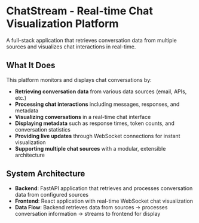# ChatStream - Real-time Chat Visualization Platform

A full-stack application that retrieves conversation data from multiple sources and visualizes chat interactions in real-time.

## What It Does

This platform monitors and displays chat conversations by:

- **Retrieving conversation data** from various data sources (email, APIs, etc.)
- **Processing chat interactions** including messages, responses, and metadata
- **Visualizing conversations** in a real-time chat interface
- **Displaying metadata** such as response times, token counts, and conversation statistics
- **Providing live updates** through WebSocket connections for instant visualization
- **Supporting multiple chat sources** with a modular, extensible architecture

## System Architecture

- **Backend**: FastAPI application that retrieves and processes conversation data from configured sources
- **Frontend**: React application with real-time WebSocket chat visualization
- **Data Flow**: Backend retrieves data from sources → processes conversation information → streams to frontend for display